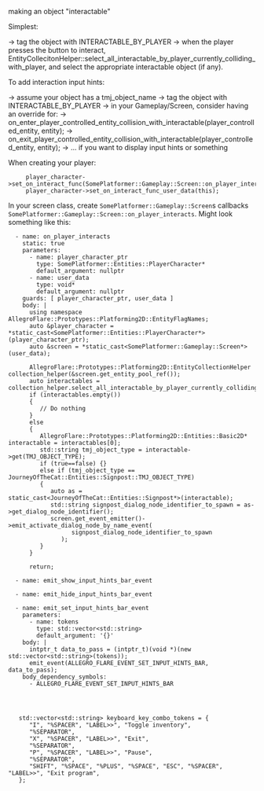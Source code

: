 
making an object "interactable"


Simplest:

-> tag the object with INTERACTABLE_BY_PLAYER
-> when the player presses the button to interact, EntityCollecitonHelper::select_all_interactable_by_player_currently_colliding_with_player, and select the appropriate
interactable object (if any).


To add interaction input hints:

-> assume your object has a tmj_object_name
-> tag the object with INTERACTABLE_BY_PLAYER
-> in your Gameplay/Screen, consider having an override for:
   -> on_enter_player_controlled_entity_collision_with_interactable(player_controlled_entity, entity);
   -> on_exit_player_controlled_entity_collision_with_interactable(player_controlled_entity, entity);
   -> ... if you want to display input hints or something


When creating your player:

         player_character->set_on_interact_func(SomePlatformer::Gameplay::Screen::on_player_interacts);
         player_character->set_on_interact_func_user_data(this);


In your screen class, create `SomePlatformer::Gameplay::Screen`s callbacks `SomePlatformer::Gameplay::Screen::on_player_interacts`.  Might look something like this:


```
  - name: on_player_interacts
    static: true
    parameters:
      - name: player_character_ptr
        type: SomePlatformer::Entities::PlayerCharacter*
        default_argument: nullptr
      - name: user_data
        type: void*
        default_argument: nullptr
    guards: [ player_character_ptr, user_data ]
    body: |
      using namespace AllegroFlare::Prototypes::Platforming2D::EntityFlagNames;
      auto &player_character = *static_cast<SomePlatformer::Entities::PlayerCharacter*>(player_character_ptr);
      auto &screen = *static_cast<SomePlatformer::Gameplay::Screen*>(user_data);

      AllegroFlare::Prototypes::Platforming2D::EntityCollectionHelper collection_helper(&screen.get_entity_pool_ref());
      auto interactables = collection_helper.select_all_interactable_by_player_currently_colliding_with_player();
      if (interactables.empty())
      {
         // Do nothing
      }
      else
      {
         AllegroFlare::Prototypes::Platforming2D::Entities::Basic2D* interactable = interactables[0];
         std::string tmj_object_type = interactable->get(TMJ_OBJECT_TYPE);
         if (true==false) {}
         else if (tmj_object_type == JourneyOfTheCat::Entities::Signpost::TMJ_OBJECT_TYPE)
         {
            auto as = static_cast<JourneyOfTheCat::Entities::Signpost*>(interactable);
            std::string signpost_dialog_node_identifier_to_spawn = as->get_dialog_node_identifier();
            screen.get_event_emitter()->emit_activate_dialog_node_by_name_event(
                  signpost_dialog_node_identifier_to_spawn
               );
         }
      }

      return;
```



```
  - name: emit_show_input_hints_bar_event

  - name: emit_hide_input_hints_bar_event

  - name: emit_set_input_hints_bar_event
    parameters:
      - name: tokens
        type: std::vector<std::string>
        default_argument: '{}'
    body: |
      intptr_t data_to_pass = (intptr_t)(void *)(new std::vector<std::string>(tokens));
      emit_event(ALLEGRO_FLARE_EVENT_SET_INPUT_HINTS_BAR, data_to_pass);
    body_dependency_symbols:
      - ALLEGRO_FLARE_EVENT_SET_INPUT_HINTS_BAR




   std::vector<std::string> keyboard_key_combo_tokens = {
      "I", "%SPACER", "LABEL>>", "Toggle inventory", 
      "%SEPARATOR",
      "X", "%SPACER", "LABEL>>", "Exit", 
      "%SEPARATOR",
      "P", "%SPACER", "LABEL>>", "Pause", 
      "%SEPARATOR",
      "SHIFT", "%SPACE", "%PLUS", "%SPACE", "ESC", "%SPACER", "LABEL>>", "Exit program", 
   };
```
